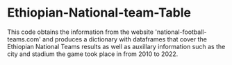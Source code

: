 # Ethiopian-National-team-Table
This code obtains the information from the website 'national-football-teams.com'
and produces a dictionary with dataframes that cover the Ethiopian National Teams results
as well as auxillary information such as the city and stadium the game took place in from 
2010 to 2022. 

